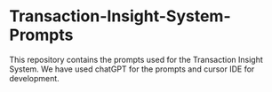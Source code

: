 # Transaction-Insight-System-Prompts
This repository contains the prompts used for the Transaction Insight System. We have used chatGPT for the prompts and cursor IDE for development.
